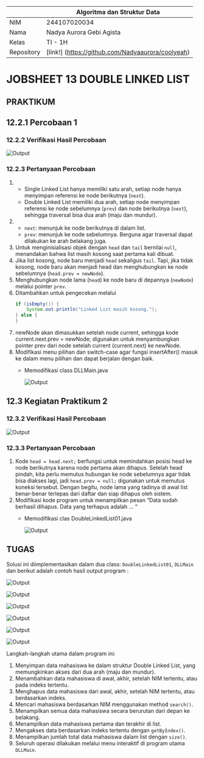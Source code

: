 
|  | Algoritma dan Struktur Data |
|--|--|
|NIM  | 244107020034  |
|Nama | Nadya Aurora Gebi Agista |
|Kelas | TI - 1H |
|Repository| [link!] (https://github.com/Nadyaaurora/coolyeah)

# JOBSHEET 13 DOUBLE LINKED LIST
## PRAKTIKUM
## 12.2.1 Percobaan 1
### 12.2.2 Verifikasi Hasil Percobaan
![Output](../img/P1.png)

### 12.2.3 Pertanyaan Percobaan
1. - Single Linked List hanya memiliki satu arah, setiap node hanya menyimpan referensi ke node berikutnya (`next`).    
    - Double Linked List memiliki dua arah, setiap node menyimpan referensi ke node sebelumnya (`prev`) dan node berikutnya (`next`), sehingga traversal bisa dua arah (maju dan mundur).
2. - `next`: menunjuk ke node berikutnya di dalam list.    
    - `prev`: menunjuk ke node sebelumnya. Berguna agar traversal dapat dilakukan ke arah belakang juga.
3. Untuk menginisialisasi objek dengan `head` dan `tail` bernilai `null`, menandakan bahwa list masih kosong saat pertama kali dibuat.
4. Jika list kosong, node baru menjadi `head` sekaligus `tail`. Tapi, jika tidak kosong, node baru akan menjadi head dan menghubungkan ke node sebelumnya (`head.prev = newNode`).
5. Menghubungkan node lama (`head`) ke node baru di depannya (`newNode`) melalui pointer `prev`.
6. Ditambahkan untuk pengecekan melalui 
    ```java
    if (isEmpty()) {
        System.out.println("Linked List masih kosong.");
    } else {
    }
    ```
7. newNode akan dimasukkan setelah node current, sehingga kode current.next.prev = newNode; digunakan untuk menyambungkan pointer prev dari node setelah current (current.next) ke newNode.
8. Modifikasi menu pilihan dan switch-case agar fungsi insertAfter() masuk ke dalam menu pilihan dan dapat berjalan dengan baik.
    - Memodifikasi class DLLMain.java
      
        ![Output](../img/ModifNo8.png)

## 12.3 Kegiatan Praktikum 2
### 12.3.2 Verifikasi Hasil Percobaan
![Output](../img/P2.png)

### 12.3.3 Pertanyaan Percobaan
1. Kode `head = head.next;` berfungsi untuk memindahkan posisi head ke node berikutnya karena node pertama akan dihapus. Setelah head pindah, kita perlu memutus hubungan ke node sebelumnya agar tidak bisa diakses lagi, jadi `head.prev = null;` digunakan untuk memutus koneksi tersebut. Dengan begitu, node lama yang tadinya di awal list benar-benar terlepas dari daftar dan siap dihapus oleh sistem.
2. Modifikasi kode program untuk menampilkan pesan “Data sudah berhasil dihapus. Data yang terhapus adalah … “
    - Memodifikasi clas DoubleLinkedList01.java
      
        ![Output](../img/ModifNo2.png)

## TUGAS
Solusi ini diimplementasikan dalam dua class: `DoubleLinkedList01`, `DLLMain` dan berikut adalah contoh hasil output program :

![Output](../img/Tugas1.png)

![Output](../img/Tugas2.png)

![Output](../img/Tugas3.png)

![Output](../img/Tugas4.png)

![Output](../img/Tugas5.png)

![Output](../img/Tugas6.png)

Langkah-langkah utama dalam program ini:
1.  Menyimpan data mahasiswa ke dalam struktur Double Linked List, yang memungkinkan akses dari dua arah (maju dan mundur).
2.  Menambahkan data mahasiswa di awal, akhir, setelah NIM tertentu, atau pada indeks tertentu.    
3.  Menghapus data mahasiswa dari awal, akhir, setelah NIM tertentu, atau berdasarkan indeks.    
4.  Mencari mahasiswa berdasarkan NIM menggunakan method `search()`.   
5.  Menampilkan semua data mahasiswa secara berurutan dari depan ke belakang.   
6.  Menampilkan data mahasiswa pertama dan terakhir di list.    
7.  Mengakses data berdasarkan indeks tertentu dengan `getByIndex()`.    
8.  Menampilkan jumlah total data mahasiswa dalam list dengan `size()`.    
9.  Seluruh operasi dilakukan melalui menu interaktif di program utama `DLLMain`.
